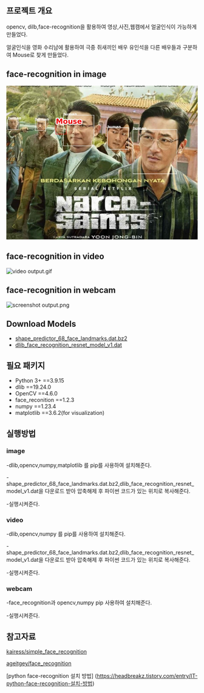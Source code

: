 ## 프로젝트 개요
opencv, dilb,face-recognition을 활용하여 영상,사진,웹캠에서 얼굴인식이 가능하게 만들었다. 


얼굴인식을 영화 수리남에 활용하여 극중 쥐새끼인 배우 유인석을 다른 배우들과 구분하여 Mouse로 찾게 만들었다.

## face-recognition in image
![image output.jpeg](https://github.com/standardstone/standardstone/blob/main/image%20output.jpeg)


## face-recognition in video
![video output.gif](https://github.com/standardstone/standardstone/blob/main/video%20output.gif)


## face-recognition in webcam
![screenshot output.png](https://github.com/standardstone/standardstone/blob/main/screenshot%20output.png)


## Download Models
- [shape_predictor_68_face_landmarks.dat.bz2](https://github.com/davisking/dlib-models/raw/master/shape_predictor_68_face_landmarks.dat.bz2)
- [dlib_face_recognition_resnet_model_v1.dat](https://github.com/kairess/simple_face_recognition/raw/master/models/dlib_face_recognition_resnet_model_v1.dat)

## 필요 패키지
- Python 3+ ==3.9.15
- dlib ==19.24.0
- OpenCV ==4.6.0
- face_reconition ==1.2.3
- numpy ==1.23.4
- matplotlib ==3.6.2(for visualization)


## 실행방법
### image
-dlib,opencv,numpy,matplotlib 를 pip를 사용하여 설치해준다.


-shape_predictor_68_face_landmarks.dat.bz2,dlib_face_recognition_resnet_model_v1.dat을 다운로드 받아 압축해제 후 파이썬 코드가 있는 위치로 복사해준다.


-실행시켜준다.


### video
-dlib,opencv,numpy 를 pip를 사용하여 설치해준다.


-shape_predictor_68_face_landmarks.dat.bz2,dlib_face_recognition_resnet_model_v1.dat을 다운로드 받아 압축해제 후 파이썬 코드가 있는 위치로 복사해준다.


-실행시켜준다.


### webcam
-face_recognition과 opencv,numpy pip 사용하여 설치해준다.

-실행시켜준다.

## 참고자료 
[kairess/simple_face_recognition](https://github.com/kairess/simple_face_recognition)


 [ageitgey/face_recognition](https://github.com/ageitgey/face_recognition)
 
 
[python face-recognition 설치 방법] (https://headbreakz.tistory.com/entry/IT-python-face-recognition-설치-방법)
